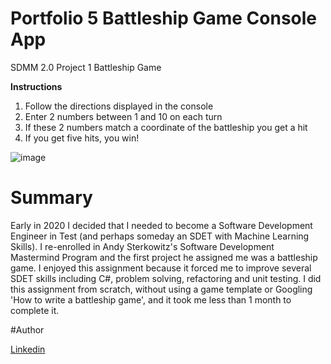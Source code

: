 # Portfolio 5 Battleship Game Console App
SDMM 2.0 Project 1 Battleship Game

**Instructions**
1.  Follow the directions displayed in the console
2.  Enter 2 numbers between 1 and 10 on each turn 
3.  If these 2 numbers match a coordinate of the battleship you get a hit
4.  If you get five hits, you win!

![image](https://user-images.githubusercontent.com/3602474/76669713-44e13900-6563-11ea-9b31-db968b1ae2ba.png)

# Summary
Early in 2020 I decided that I needed to become a Software Development Engineer in Test (and perhaps someday an SDET with Machine Learning Skills).  I re-enrolled in Andy Sterkowitz's Software Development Mastermind Program and the first project he assigned me was a battleship game.   I enjoyed this assignment because it forced me to improve several SDET skills including C#, problem solving, refactoring and unit testing.  I did this assignment from scratch, without using a game template or Googling 'How to write a battleship game', and it took me less than 1 month to complete it.

#Author

[Linkedin](https://www.linkedin.com/notifications/)
